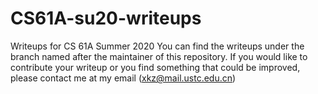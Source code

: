 # CS61A-su20-writeups
Writeups for CS 61A Summer 2020
You can find the writeups under the branch named after the maintainer of this repository.
If you would like to contribute your writeup or you find something that could be improved, please contact me at my email (xkz@mail.ustc.edu.cn)
